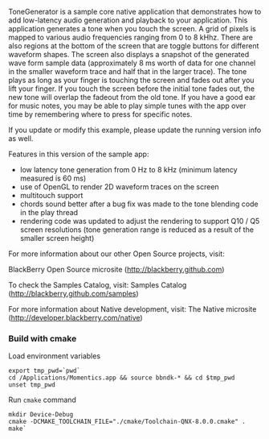 ToneGenerator is a sample core native application that demonstrates how to add low-latency audio generation and playback to your application.  This application generates a tone when you touch the screen.  A grid of pixels is mapped to various audio frequencies ranging from 0 to 8 kHhz.  There are also regions at the bottom of the screen that are toggle buttons for different waveform shapes.  The screen also displays a snapshot of the generated wave form sample data (approximately 8 ms worth of data for one channel in the smaller waveform trace and half that in the larger trace).  The tone plays as long as your finger is touching the screen and fades out after you lift your finger.  If you touch the screen before the initial tone fades out, the new tone will overlap the fadeout from the old tone.  If you have a good ear for music notes, you may be able to play simple tunes with the app over time by remembering where to press for specific notes.  

If you update or modify this example, please update the running version info as well.

Features in this version of the sample app:

- low latency tone generation from 0 Hz to 8 kHz (minimum latency measured is 60 ms)
- use of OpenGL to render 2D waveform traces on the screen
- multitouch support
- chords sound better after a bug fix was made to the tone blending code in the play thread
- rendering code was updated to adjust the rendering to support Q10 / Q5 screen resolutions (tone generation range is reduced as a result of the smaller screen height)

For more information about our other Open Source projects, visit:

BlackBerry Open Source microsite (http://blackberry.github.com)

To check the Samples Catalog, visit:
Samples Catalog (http://blackberry.github.com/samples)

For more information about Native development, visit:
The Native microsite (http://developer.blackberry.com/native)


### Build with cmake

Load environment variables

    export tmp_pwd=`pwd`
    cd /Applications/Momentics.app && source bbndk-* && cd $tmp_pwd
    unset tmp_pwd

Run `cmake` command

    mkdir Device-Debug
    cmake -DCMAKE_TOOLCHAIN_FILE="./cmake/Toolchain-QNX-8.0.0.cmake" .
    make`